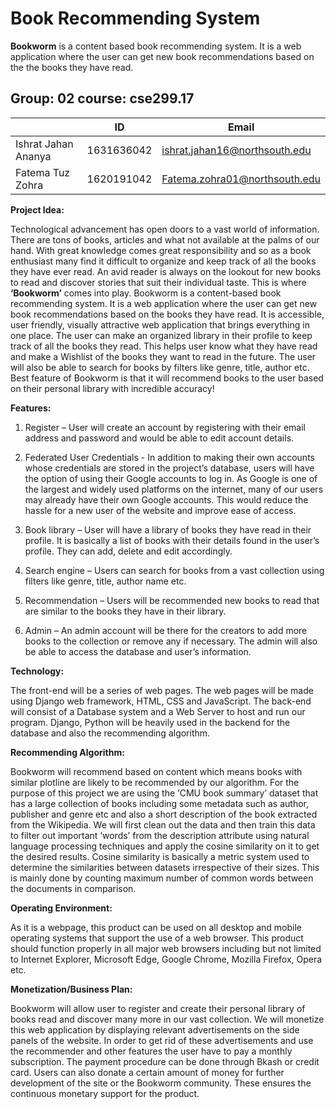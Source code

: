 # Book Recommending System

 **Bookworm** is a content based book recommending system. It is a web application where the user can get new book recommendations based on the the books they have read. 


## Group: 02       course: cse299.17


|                |ID                          |Email                         |
|----------------|-------------------------------|-----------------------------|
|Ishrat Jahan Ananya|1631636042             |ishrat.jahan16@northsouth.edu        |
|Fatema Tuz Zohra          |1620191042            |Fatema.zohra01@northsouth.edu           |


**Project Idea:**

Technological advancement has open doors to a vast world of information. There are tons of books, articles and what not available at the palms of our hand. With great knowledge comes great responsibility and so as a book enthusiast many find it difficult to organize and keep track of all the books they have ever read. An avid reader is always on the lookout for new books to read and discover stories that suit their individual taste. This is where **‘Bookworm’** comes into play.
Bookworm is a content-based book recommending system. It is a web application where the user can get new book recommendations based on the books they have read. It is accessible, user friendly, visually attractive web application that brings everything in one place. The user can make an organized library in their profile to keep track of all the books they read. This helps user know what they have read and make a Wishlist of the books they want to read in the future. The user will also be able to search for books by filters like genre, title, author etc. Best feature of Bookworm is that it will recommend books to the user based on their personal library with incredible accuracy!


**Features:**

1. Register – User will create an account by registering with their email address and password and would be able to edit account details.

2. Federated User Credentials - In addition to making their own accounts whose credentials are stored in the project’s database, users will have the option of using their Google accounts to log in. As Google is one of the largest and widely used platforms on the internet, many of our users may already have their own Google accounts. This would reduce the hassle for a new user of the website and improve ease of access.
3. Book library – User will have a library of books they have read in their profile. It is basically a list of books with their details found in the user’s profile. They can add, delete and edit accordingly.
4. Search engine – Users can search for books from a vast collection using filters like genre, title, author name etc.

5. Recommendation – Users will be recommended new books to read that are similar to the books they have in their library.

6. Admin – An admin account will be there for the creators to add more books to the collection or remove any if necessary. The admin will also be able to access the database and user’s information.





**Technology:**

The front-end will be a series of web pages. The web pages will be made using Django web framework, HTML, CSS and JavaScript.
The back-end will consist of a Database system and a Web Server to host and run our program. Django, Python will be heavily used in the backend for the database and also the recommending algorithm.


**Recommending Algorithm:**

Bookworm will recommend based on content which means books with similar plotline are likely to be recommended by our algorithm. For the purpose of this project we are using the ‘CMU book summary’ dataset that has a large collection of books including some metadata such as author, publisher and genre etc and also a short description of the book extracted from the Wikipedia. We will first clean out the data and then train this data to filter out important ‘words’ from the description attribute using natural language processing techniques and apply the cosine similarity on it to get the desired results. Cosine similarity is basically a metric system used to determine the similarities between datasets irrespective of their sizes. This is mainly done by counting maximum number of common words between the documents in comparison.

**Operating Environment:**

As it is a webpage, this product can be used on all desktop and mobile operating systems that support the use of a web browser. This product should function properly in all major web browsers including but not limited to Internet Explorer, Microsoft Edge, Google Chrome, Mozilla Firefox, Opera etc.

**Monetization/Business Plan:**

Bookworm will allow user to register and create their personal library of books read and discover many more in our vast collection. We will monetize this web application by displaying relevant advertisements on the side panels of the website. In order to get rid of these advertisements and use the recommender and other features the user have to pay a monthly subscription. The payment procedure can be done through Bkash or credit card. Users can also donate a certain amount of money for further development of the site or the Bookworm community. These ensures the continuous monetary support for the product.




